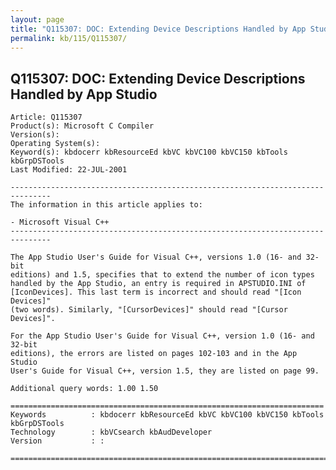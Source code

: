 ```yaml
---
layout: page
title: "Q115307: DOC: Extending Device Descriptions Handled by App Studio"
permalink: kb/115/Q115307/
---
```


## Q115307: DOC: Extending Device Descriptions Handled by App Studio

	Article: Q115307
	Product(s): Microsoft C Compiler
	Version(s): 
	Operating System(s): 
	Keyword(s): kbdocerr kbResourceEd kbVC kbVC100 kbVC150 kbTools kbGrpDSTools
	Last Modified: 22-JUL-2001
	
	-------------------------------------------------------------------------------
	The information in this article applies to:
	
	- Microsoft Visual C++ 
	-------------------------------------------------------------------------------
	
	The App Studio User's Guide for Visual C++, versions 1.0 (16- and 32-bit
	editions) and 1.5, specifies that to extend the number of icon types
	handled by the App Studio, an entry is required in APSTUDIO.INI of
	[IconDevices]. This last term is incorrect and should read "[Icon Devices]"
	(two words). Similarly, "[CursorDevices]" should read "[Cursor Devices]".
	
	For the App Studio User's Guide for Visual C++, version 1.0 (16- and 32-bit
	editions), the errors are listed on pages 102-103 and in the App Studio
	User's Guide for Visual C++, version 1.5, they are listed on page 99.
	
	Additional query words: 1.00 1.50
	
	======================================================================
	Keywords          : kbdocerr kbResourceEd kbVC kbVC100 kbVC150 kbTools kbGrpDSTools 
	Technology        : kbVCsearch kbAudDeveloper
	Version           : :
	
	=============================================================================
	
